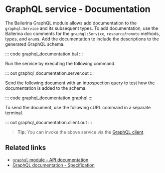 # GraphQL service - Documentation

The Ballerina GraphQL module allows add documentation to the `graphql:Service` and its subsequent types. To add documentation, use the Ballerina doc comments for the `graphql:Service`, `resource`/`remote` methods, types, and `enum`s. Add the documentation to include the descriptions to the generated GraphQL schema.

::: code graphql_documentation.bal :::

Run the service by executing the following command.

::: out graphql_documentation.server.out :::

Send the following document with an introspection query to test how the documentation is added to the schema.

::: code graphql_documentation.graphql :::

To send the document, use the following cURL command in a separate terminal.

::: out graphql_documentation.client.out :::

>**Tip:** You can invoke the above service via the [GraphQL client](/learn/by-example/graphql-client-query-endpoint/).

## Related links
- [`graphql` module - API documentation](https://lib.ballerina.io/ballerina/graphql/latest)
- [GraphQL documentation - Specification](/spec/graphql/#35-documentation)

